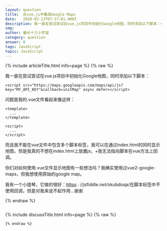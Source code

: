 ```yaml
---
layout: question
title:  在vue.js中集成Google Maps
date:   2020-03-13T07:37:01.000Z
description: 我一直在尝试尝试在vue.js项目中初始化Google地图，同时添加以下脚本：<script src="https //maps.googleapis...
img: 
author: 番长十三小宇宙
category: question
answer: 0
tags: JavaScript
topic: JavaScript
---
```

<div class="article-root">
  <div class="article">
    {% include articleTitle.html info=page %}
    {% raw %}
    <div class="article-content"><p><font style="vertical-align: inherit;"><font style="vertical-align: inherit;">我一直在尝试尝试在vue.js项目中初始化Google地图，同时添加以下脚本：</font></font></p>

<pre><code>&lt;script src="https://maps.googleapis.com/maps/api/js?key="MY_API_KEY"&amp;callback=initMap" async defer&gt;&lt;/script&gt;
</code></pre>

<p><font style="vertical-align: inherit;"><font style="vertical-align: inherit;">问题是我的.vue文件看起来像这样： </font></font></p>

<pre><code>&lt;template&gt;<font></font>
  ...<font></font>
&lt;/template&gt;<font></font>
<font></font>
&lt;script&gt;<font></font>
  ...<font></font>
&lt;/script&gt;<font></font>
</code></pre>

<p><font style="vertical-align: inherit;"><font style="vertical-align: inherit;">而且我不能在vue文件中包含多个脚本标签，我可以在通过index.html的同时显示地图，但是我真的不想在index.html上放置js，+我无法指向脚本在vue方法上回调。</font></font></p>

<p><font style="vertical-align: inherit;"><font style="vertical-align: inherit;">你们对如何使用.vue文件显示地图有一些想法吗？</font><font style="vertical-align: inherit;">我确实使用过vue2-google-maps，但我想使用原始的google map。</font></font></p>

<p><font style="vertical-align: inherit;"><font style="vertical-align: inherit;">我有一个小提琴，它做的很好：</font></font><a href="https://jsfiddle.net/okubdoqa/" rel="noreferrer"><font style="vertical-align: inherit;"><font style="vertical-align: inherit;">https</font></font></a><font style="vertical-align: inherit;"><font style="vertical-align: inherit;"> : </font><font style="vertical-align: inherit;">//jsfiddle.net/okubdoqa/在脚本标签中不使用回调，但是对我来说不起作用...谢谢</font></font></p></div>
    {% endraw %}
  </div>
  <p style="height: 0;width:0;overflow: hidden;"> 第1397篇《在vue.js中集成Google Maps》来自Winter(https://github.com/aiyld/aiyld.github.io)的站点</p>
  <div class="discuss-wrapper">
    {% include discussTitle.html info=page %}
    {% raw %}
    
    {% endraw %}
  </div>
<div>
